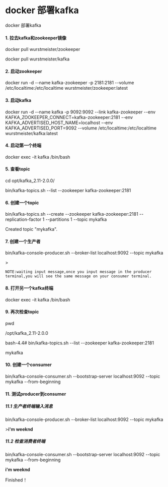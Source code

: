 # docker 部署kafka

docker 部署kafka

#### 1. 拉去kafka和zookeeper镜像

docker pull wurstmeister/zookeeper

docker pull wurstmeister/kafka

#### 2. 启动zookeeper

docker run -d --name kafka-zookeeper -p 2181:2181 --volume /etc/localtime:/etc/localtime wurstmeister/zookeeper:latest 

#### 3. 启动kafka

docker run -d --name kafka -p 9092:9092 --link kafka-zookeeper --env KAFKA_ZOOKEEPER_CONNECT=kafka-zookeeper:2181 --env KAFKA_ADVERTISED_HOST_NAME=localhost --env KAFKA_ADVERTISED_PORT=9092 --volume /etc/localtime:/etc/localtime wurstmeister/kafka:latest   

#### 4. 启动第一个终端

docker exec -it kafka /bin/bash 

#### 5. 查看topic

cd opt/kafka_2.11-2.0.0/ 

bin/kafka-topics.sh --list --zookeeper kafka-zookeeper:2181  

#### 6. 创建一个topic

bin/kafka-topics.sh --create --zookeeper kafka-zookeeper:2181 --replication-factor 1 --partitions 1 --topic mykafka

Created topic "mykafka".

#### 7. 创建一个生产者

bin/kafka-console-producer.sh --broker-list localhost:9092 --topic mykafka

\>

```
NOTE:waiting input message,once you input message in the producer terminal,you will see the same message on your consumer terminal.
```

#### 8. 打开另一个kafka终端

 docker exec -it kafka /bin/bash

#### 9. 再次检查topic

pwd

/opt/kafka_2.11-2.0.0

bash-4.4# bin/kafka-topics.sh --list --zookeeper kafka-zookeeper:2181

mykafka

#### 10. 创建一个consumer

bin/kafka-console-consumer.sh --bootstrap-server localhost:9092 --topic mykafka --from-beginning

#### 11. 测试producer到consumer

##### 11.1 生产者终端输入消息

bin/kafka-console-producer.sh --broker-list localhost:9092 --topic mykafka

\>**i'm weeknd**

##### 11.2 检查消费者终端

bin/kafka-console-consumer.sh --bootstrap-server localhost:9092 --topic mykafka --from-beginning

**i'm weeknd**



Finished！